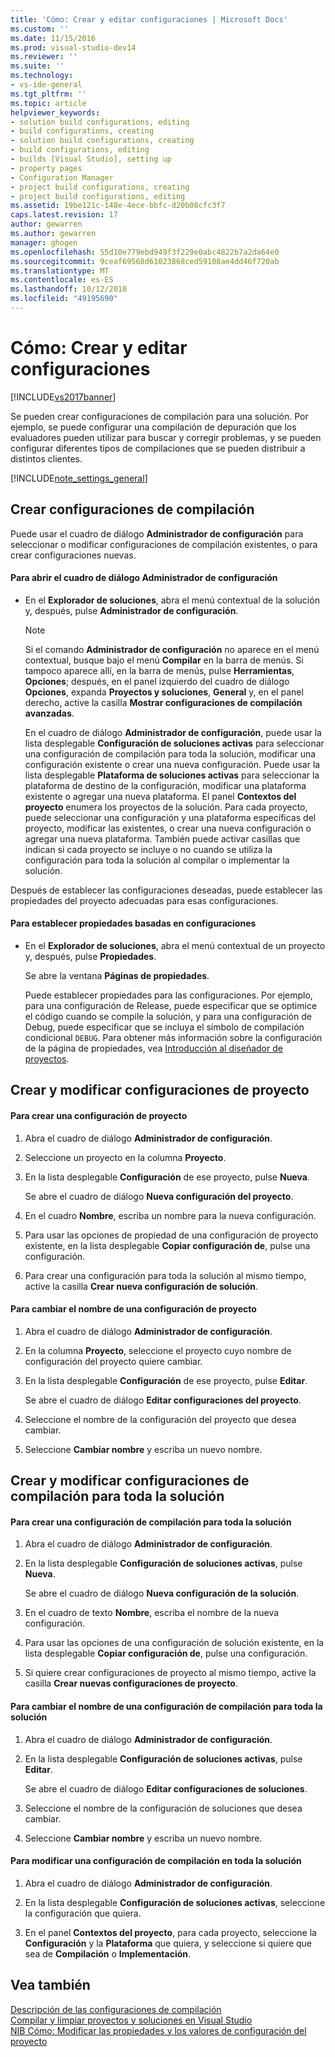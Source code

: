```yaml
---
title: 'Cómo: Crear y editar configuraciones | Microsoft Docs'
ms.custom: ''
ms.date: 11/15/2016
ms.prod: visual-studio-dev14
ms.reviewer: ''
ms.suite: ''
ms.technology:
- vs-ide-general
ms.tgt_pltfrm: ''
ms.topic: article
helpviewer_keywords:
- solution build configurations, editing
- build configurations, creating
- solution build configurations, creating
- build configurations, editing
- builds [Visual Studio], setting up
- property pages
- Configuration Manager
- project build configurations, creating
- project build configurations, editing
ms.assetid: 19be121c-148e-4ece-bbfc-d20b08cfc3f7
caps.latest.revision: 17
author: gewarren
ms.author: gewarren
manager: ghogen
ms.openlocfilehash: 55d10e779ebd949f3f229e0abc4822b7a2da64e0
ms.sourcegitcommit: 9ceaf69568d61023868ced59108ae4dd46f720ab
ms.translationtype: MT
ms.contentlocale: es-ES
ms.lasthandoff: 10/12/2018
ms.locfileid: "49195690"
---
```

# <a name="how-to-create-and-edit-configurations"></a>Cómo: Crear y editar configuraciones
[!INCLUDE[vs2017banner](../includes/vs2017banner.md)]

Se pueden crear configuraciones de compilación para una solución. Por ejemplo, se puede configurar una compilación de depuración que los evaluadores pueden utilizar para buscar y corregir problemas, y se pueden configurar diferentes tipos de compilaciones que se pueden distribuir a distintos clientes.  
  
 [!INCLUDE[note_settings_general](../includes/note-settings-general-md.md)]  
  
## <a name="creating-build-configurations"></a>Crear configuraciones de compilación  
 Puede usar el cuadro de diálogo **Administrador de configuración** para seleccionar o modificar configuraciones de compilación existentes, o para crear configuraciones nuevas.  
  
#### <a name="to-open-the-configuration-manager-dialog-box"></a>Para abrir el cuadro de diálogo Administrador de configuración  
  
-   En el **Explorador de soluciones**, abra el menú contextual de la solución y, después, pulse **Administrador de configuración**.  
  
    > [!NOTE]
    >  Si el comando **Administrador de configuración** no aparece en el menú contextual, busque bajo el menú **Compilar** en la barra de menús. Si tampoco aparece allí, en la barra de menús, pulse **Herramientas**, **Opciones**; después, en el panel izquierdo del cuadro de diálogo **Opciones**, expanda **Proyectos y soluciones**, **General** y, en el panel derecho, active la casilla **Mostrar configuraciones de compilación avanzadas**.  
  
     En el cuadro de diálogo **Administrador de configuración**, puede usar la lista desplegable **Configuración de soluciones activas** para seleccionar una configuración de compilación para toda la solución, modificar una configuración existente o crear una nueva configuración. Puede usar la lista desplegable **Plataforma de soluciones activas** para seleccionar la plataforma de destino de la configuración, modificar una plataforma existente o agregar una nueva plataforma. El panel **Contextos del proyecto** enumera los proyectos de la solución. Para cada proyecto, puede seleccionar una configuración y una plataforma específicas del proyecto, modificar las existentes, o crear una nueva configuración o agregar una nueva plataforma. También puede activar casillas que indican si cada proyecto se incluye o no cuando se utiliza la configuración para toda la solución al compilar o implementar la solución.  
  
 Después de establecer las configuraciones deseadas, puede establecer las propiedades del proyecto adecuadas para esas configuraciones.  
  
#### <a name="to-set-properties-based-on-configurations"></a>Para establecer propiedades basadas en configuraciones  
  
-   En el **Explorador de soluciones**, abra el menú contextual de un proyecto y, después, pulse **Propiedades**.  
  
     Se abre la ventana **Páginas de propiedades**.  
  
     Puede establecer propiedades para las configuraciones. Por ejemplo, para una configuración de Release, puede especificar que se optimice el código cuando se compile la solución, y para una configuración de Debug, puede especificar que se incluya el símbolo de compilación condicional `DEBUG`. Para obtener más información sobre la configuración de la página de propiedades, vea [Introducción al diseñador de proyectos](http://msdn.microsoft.com/en-us/898dd854-c98d-430c-ba1b-a913ce3c73d7).  
  
## <a name="creating-and-modifying-project-configurations"></a>Crear y modificar configuraciones de proyecto  
  
#### <a name="to-create-a-project-configuration"></a>Para crear una configuración de proyecto  
  
1.  Abra el cuadro de diálogo **Administrador de configuración**.  
  
2.  Seleccione un proyecto en la columna **Proyecto**.  
  
3.  En la lista desplegable **Configuración** de ese proyecto, pulse **Nueva**.  
  
     Se abre el cuadro de diálogo **Nueva configuración del proyecto**.  
  
4.  En el cuadro **Nombre**, escriba un nombre para la nueva configuración.  
  
5.  Para usar las opciones de propiedad de una configuración de proyecto existente, en la lista desplegable **Copiar configuración de**, pulse una configuración.  
  
6.  Para crear una configuración para toda la solución al mismo tiempo, active la casilla **Crear nueva configuración de solución**.  
  
#### <a name="to-rename-a-project-configuration"></a>Para cambiar el nombre de una configuración de proyecto  
  
1.  Abra el cuadro de diálogo **Administrador de configuración**.  
  
2.  En la columna **Proyecto**, seleccione el proyecto cuyo nombre de configuración del proyecto quiere cambiar.  
  
3.  En la lista desplegable **Configuración** de ese proyecto, pulse **Editar**.  
  
     Se abre el cuadro de diálogo **Editar configuraciones del proyecto**.  
  
4.  Seleccione el nombre de la configuración del proyecto que desea cambiar.  
  
5.  Seleccione **Cambiar nombre** y escriba un nuevo nombre.  
  
## <a name="creating-and-modifying-solution-wide-build-configurations"></a>Crear y modificar configuraciones de compilación para toda la solución  
  
#### <a name="to-create-a-solution-wide-build-configuration"></a>Para crear una configuración de compilación para toda la solución  
  
1.  Abra el cuadro de diálogo **Administrador de configuración**.  
  
2.  En la lista desplegable **Configuración de soluciones activas**, pulse **Nueva**.  
  
     Se abre el cuadro de diálogo **Nueva configuración de la solución**.  
  
3.  En el cuadro de texto **Nombre**, escriba el nombre de la nueva configuración.  
  
4.  Para usar las opciones de una configuración de solución existente, en la lista desplegable **Copiar configuración de**, pulse una configuración.  
  
5.  Si quiere crear configuraciones de proyecto al mismo tiempo, active la casilla **Crear nuevas configuraciones de proyecto**.  
  
#### <a name="to-rename-a-solution-wide-build-configuration"></a>Para cambiar el nombre de una configuración de compilación para toda la solución  
  
1.  Abra el cuadro de diálogo **Administrador de configuración**.  
  
2.  En la lista desplegable **Configuración de soluciones activas**, pulse **Editar**.  
  
     Se abre el cuadro de diálogo **Editar configuraciones de soluciones**.  
  
3.  Seleccione el nombre de la configuración de soluciones que desea cambiar.  
  
4.  Seleccione **Cambiar nombre** y escriba un nuevo nombre.  
  
#### <a name="to-modify-a-solution-wide-build-configuration"></a>Para modificar una configuración de compilación en toda la solución  
  
1.  Abra el cuadro de diálogo **Administrador de configuración**.  
  
2.  En la lista desplegable **Configuración de soluciones activas**, seleccione la configuración que quiera.  
  
3.  En el panel **Contextos del proyecto**, para cada proyecto, seleccione la **Configuración** y la **Plataforma** que quiera, y seleccione si quiere que sea de **Compilación** o **Implementación**.  
  
## <a name="see-also"></a>Vea también  
 [Descripción de las configuraciones de compilación](../ide/understanding-build-configurations.md)   
 [Compilar y limpiar proyectos y soluciones en Visual Studio](../ide/building-and-cleaning-projects-and-solutions-in-visual-studio.md)   
 [NIB Cómo: Modificar las propiedades y los valores de configuración del proyecto](http://msdn.microsoft.com/en-us/e7184bc5-2f2b-4b4f-aa9a-3ecfcbc48b67)



